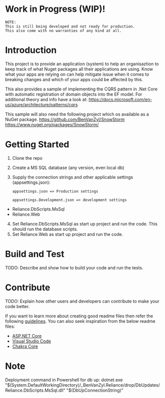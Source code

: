 # Work in Progress (WIP)!

    NOTE:    
    This is still being developed and not ready for production. 
    This also come with no warranties of any kind at all.


# Introduction 

This project is to provide an application (system) to help an organisaztion to keep track of what Nuget packages all their applications are using.  Know what your apps are relying on can help mitigate issue when it comes to breaking changes and which of your apps could be affected by this.

This also provides a sample of implementing the CQRS pattern in .Net Core with automatic registration of domain objects into the EF model.  For additional theory and info have a look at:
https://docs.microsoft.com/en-us/azure/architecture/patterns/cqrs

This sample will also need the following project which os available as a NuGet package.
https://github.com/BenVanZyl/SnowStorm
https://www.nuget.org/packages/SnowStorm/


# Getting Started
1. Clone the repo
2. Create a MS SQL database (any version, even local db)
3. Supply the connection strings and other applicable settings (appsettings.json):

       appsettings.json => Production settings

       appsettings.Development.json => development settings

- Reliance.DbScripts.MsSql
- Reliance.Web
4. Set Reliance.DbScripts.MsSql as start up project and run the code.  This should run the database scripts.
5. Set Reliance.Web as start up project and run the code.


# Build and Test
TODO: Describe and show how to build your code and run the tests. 

# Contribute
TODO: Explain how other users and developers can contribute to make your code better. 

If you want to learn more about creating good readme files then refer the following [guidelines](https://docs.microsoft.com/en-us/azure/devops/repos/git/create-a-readme?view=azure-devops). You can also seek inspiration from the below readme files:
- [ASP.NET Core](https://github.com/aspnet/Home)
- [Visual Studio Code](https://github.com/Microsoft/vscode)
- [Chakra Core](https://github.com/Microsoft/ChakraCore)


# Note

Deployment command in Powershell for db up:
dotnet.exe "$(System.DefaultWorkingDirectory)/_BenVanZyl.Reliance/drop/DbUpdates/Reliance.DbScripts.MsSql.dll" "$(DbUpConnectionString)"